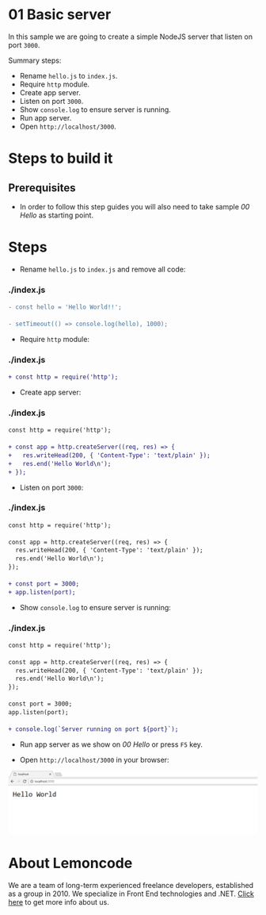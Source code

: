 # 01 Basic server

In this sample we are going to create a simple NodeJS server that listen on port `3000`.

Summary steps:

- Rename `hello.js` to `index.js`.
- Require `http` module.
- Create app server.
- Listen on port `3000`.
- Show `console.log` to ensure server is running.
- Run app server.
- Open `http://localhost/3000`.

# Steps to build it

## Prerequisites

- In order to follow this step guides you will also need to take sample _00 Hello_ as starting point.

# Steps

- Rename `hello.js` to `index.js` and remove all code:

### ./index.js

```diff
- const hello = 'Hello World!!';

- setTimeout(() => console.log(hello), 1000);

```

- Require `http` module:

### ./index.js

```diff
+ const http = require('http');

```

- Create app server:

### ./index.js

```diff
const http = require('http');

+ const app = http.createServer((req, res) => {
+   res.writeHead(200, { 'Content-Type': 'text/plain' });
+   res.end('Hello World\n');
+ });


```

- Listen on port `3000`:

### ./index.js

```diff
const http = require('http');

const app = http.createServer((req, res) => {
  res.writeHead(200, { 'Content-Type': 'text/plain' });
  res.end('Hello World\n');
});

+ const port = 3000;
+ app.listen(port);


```

- Show `console.log` to ensure server is running:

### ./index.js

```diff
const http = require('http');

const app = http.createServer((req, res) => {
  res.writeHead(200, { 'Content-Type': 'text/plain' });
  res.end('Hello World\n');
});

const port = 3000;
app.listen(port);

+ console.log(`Server running on port ${port}`);

```

- Run app server as we show on _00 Hello_ or press `F5` key.

- Open `http://localhost/3000` in your browser:

![open server in browser](../../99%20Resources/00%20Intro/01%20Basic%20Server/open%20server%20in%20browser.png)

# About Lemoncode

We are a team of long-term experienced freelance developers, established as a group in 2010.
We specialize in Front End technologies and .NET. [Click here](http://lemoncode.net/services/en/#en-home) to get more info about us.
